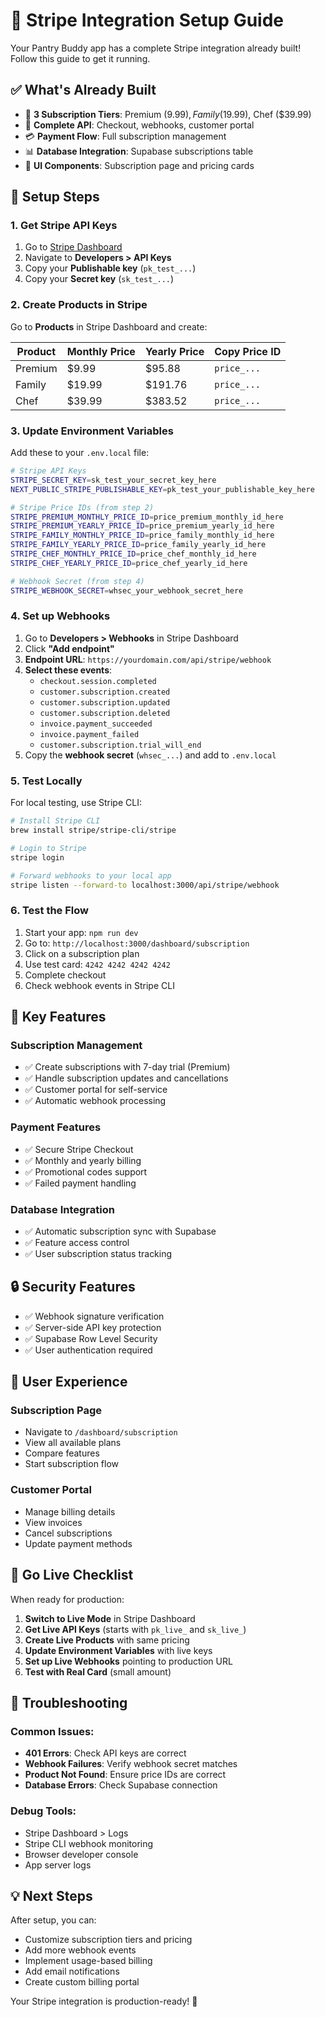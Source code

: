 # 🚀 Stripe Integration Setup Guide

Your Pantry Buddy app has a complete Stripe integration already built! Follow this guide to get it running.

## ✅ What's Already Built

- 🎯 **3 Subscription Tiers**: Premium ($9.99), Family ($19.99), Chef ($39.99)
- 🔧 **Complete API**: Checkout, webhooks, customer portal
- 💳 **Payment Flow**: Full subscription management
- 📊 **Database Integration**: Supabase subscriptions table
- 🎨 **UI Components**: Subscription page and pricing cards

## 🔧 Setup Steps

### 1. Get Stripe API Keys

1. Go to [Stripe Dashboard](https://dashboard.stripe.com)
2. Navigate to **Developers > API Keys**
3. Copy your **Publishable key** (`pk_test_...`)
4. Copy your **Secret key** (`sk_test_...`)

### 2. Create Products in Stripe

Go to **Products** in Stripe Dashboard and create:

| Product | Monthly Price | Yearly Price | Copy Price ID |
| ------- | ------------- | ------------ | ------------- |
| Premium | $9.99         | $95.88       | `price_...`   |
| Family  | $19.99        | $191.76      | `price_...`   |
| Chef    | $39.99        | $383.52      | `price_...`   |

### 3. Update Environment Variables

Add these to your `.env.local` file:

```bash
# Stripe API Keys
STRIPE_SECRET_KEY=sk_test_your_secret_key_here
NEXT_PUBLIC_STRIPE_PUBLISHABLE_KEY=pk_test_your_publishable_key_here

# Stripe Price IDs (from step 2)
STRIPE_PREMIUM_MONTHLY_PRICE_ID=price_premium_monthly_id_here
STRIPE_PREMIUM_YEARLY_PRICE_ID=price_premium_yearly_id_here
STRIPE_FAMILY_MONTHLY_PRICE_ID=price_family_monthly_id_here
STRIPE_FAMILY_YEARLY_PRICE_ID=price_family_yearly_id_here
STRIPE_CHEF_MONTHLY_PRICE_ID=price_chef_monthly_id_here
STRIPE_CHEF_YEARLY_PRICE_ID=price_chef_yearly_id_here

# Webhook Secret (from step 4)
STRIPE_WEBHOOK_SECRET=whsec_your_webhook_secret_here
```

### 4. Set up Webhooks

1. Go to **Developers > Webhooks** in Stripe Dashboard
2. Click **"Add endpoint"**
3. **Endpoint URL**: `https://yourdomain.com/api/stripe/webhook`
4. **Select these events**:
   - `checkout.session.completed`
   - `customer.subscription.created`
   - `customer.subscription.updated`
   - `customer.subscription.deleted`
   - `invoice.payment_succeeded`
   - `invoice.payment_failed`
   - `customer.subscription.trial_will_end`
5. Copy the **webhook secret** (`whsec_...`) and add to `.env.local`

### 5. Test Locally

For local testing, use Stripe CLI:

```bash
# Install Stripe CLI
brew install stripe/stripe-cli/stripe

# Login to Stripe
stripe login

# Forward webhooks to your local app
stripe listen --forward-to localhost:3000/api/stripe/webhook
```

### 6. Test the Flow

1. Start your app: `npm run dev`
2. Go to: `http://localhost:3000/dashboard/subscription`
3. Click on a subscription plan
4. Use test card: `4242 4242 4242 4242`
5. Complete checkout
6. Check webhook events in Stripe CLI

## 🎯 Key Features

### Subscription Management

- ✅ Create subscriptions with 7-day trial (Premium)
- ✅ Handle subscription updates and cancellations
- ✅ Customer portal for self-service
- ✅ Automatic webhook processing

### Payment Features

- ✅ Secure Stripe Checkout
- ✅ Monthly and yearly billing
- ✅ Promotional codes support
- ✅ Failed payment handling

### Database Integration

- ✅ Automatic subscription sync with Supabase
- ✅ Feature access control
- ✅ User subscription status tracking

## 🔒 Security Features

- ✅ Webhook signature verification
- ✅ Server-side API key protection
- ✅ Supabase Row Level Security
- ✅ User authentication required

## 📱 User Experience

### Subscription Page

- Navigate to `/dashboard/subscription`
- View all available plans
- Compare features
- Start subscription flow

### Customer Portal

- Manage billing details
- View invoices
- Cancel subscriptions
- Update payment methods

## 🚀 Go Live Checklist

When ready for production:

1. **Switch to Live Mode** in Stripe Dashboard
2. **Get Live API Keys** (starts with `pk_live_` and `sk_live_`)
3. **Create Live Products** with same pricing
4. **Update Environment Variables** with live keys
5. **Set up Live Webhooks** pointing to production URL
6. **Test with Real Card** (small amount)

## 🛟 Troubleshooting

### Common Issues:

- **401 Errors**: Check API keys are correct
- **Webhook Failures**: Verify webhook secret matches
- **Product Not Found**: Ensure price IDs are correct
- **Database Errors**: Check Supabase connection

### Debug Tools:

- Stripe Dashboard > Logs
- Stripe CLI webhook monitoring
- Browser developer console
- App server logs

## 💡 Next Steps

After setup, you can:

- Customize subscription tiers and pricing
- Add more webhook events
- Implement usage-based billing
- Add email notifications
- Create custom billing portal

Your Stripe integration is production-ready! 🎉
